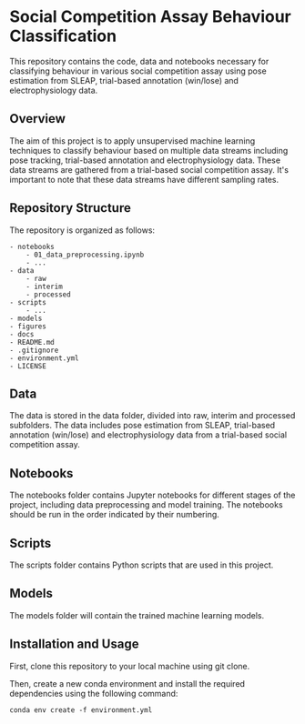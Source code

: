 # Social Competition Assay Behaviour Classification

This repository contains the code, data and notebooks necessary for classifying behaviour in various social competition assay using pose estimation from SLEAP, trial-based annotation (win/lose) and electrophysiology data.

## Overview
The aim of this project is to apply unsupervised machine learning techniques to classify behaviour based on multiple data streams including pose tracking, trial-based annotation and electrophysiology data. These data streams are gathered from a trial-based social competition assay. It's important to note that these data streams have different sampling rates.

## Repository Structure
The repository is organized as follows:
```
- notebooks
    - 01_data_preprocessing.ipynb
    - ...
- data
    - raw
    - interim
    - processed
- scripts
    - ...
- models
- figures
- docs
- README.md
- .gitignore
- environment.yml
- LICENSE
```

## Data
The data is stored in the data folder, divided into raw, interim and processed subfolders. The data includes pose estimation from SLEAP, trial-based annotation (win/lose) and electrophysiology data from a trial-based social competition assay.

## Notebooks
The notebooks folder contains Jupyter notebooks for different stages of the project, including data preprocessing and model training. The notebooks should be run in the order indicated by their numbering.

## Scripts
The scripts folder contains Python scripts that are used in this project.

## Models
The models folder will contain the trained machine learning models.

## Installation and Usage
First, clone this repository to your local machine using git clone.

Then, create a new conda environment and install the required dependencies using the following command:

```
conda env create -f environment.yml
```





